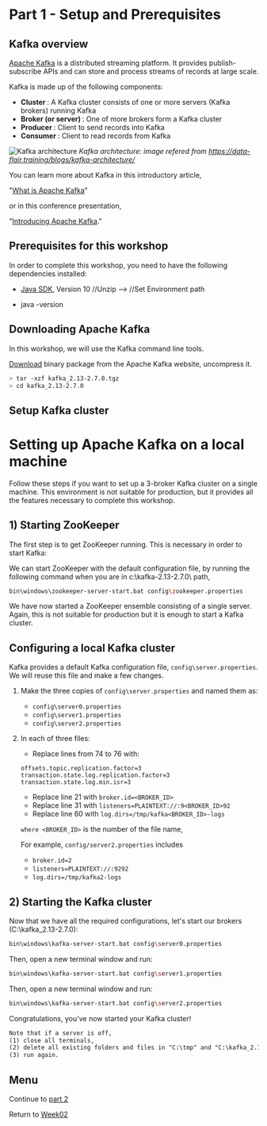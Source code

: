 # Part 1 - Setup and Prerequisites

## Kafka overview

[Apache Kafka](https://kafka.apache.org) is a distributed streaming platform. It provides publish-subscribe APIs and can store and process streams of records at large scale.

Kafka is made up of the following components:
- <b> Cluster </b> : A Kafka cluster consists of one or more servers (Kafka brokers) running Kafka
- <b> Broker (or server) </b> : One of more brokers form a Kafka cluster
- <b> Producer </b> : Client to send records into Kafka
- <b> Consumer </b> : Client to read records from Kafka

![Kafka architecture](https://user-images.githubusercontent.com/69342162/128960348-ca77f81b-a858-4107-b5c8-a76239932b92.png)
*Kafka architecture: image refered from https://data-flair.training/blogs/kafka-architecture/*

You can learn more about Kafka in this introductory article,

"[What is Apache Kafka](https://developer.ibm.com/articles/an-introduction-to-apache-kafka/)" 

or in this conference presentation, 

"[Introducing Apache Kafka](https://developer.ibm.com/videos/an-introduction-to-apache-kafka/)."

## Prerequisites for this workshop

In order to complete this workshop, you need to have the following dependencies installed:

- [Java SDK](https://jdk.java.net/java-se-ri/10), Version 10 //Unzip --> //Set Environment path

- java -version

## Downloading Apache Kafka

In this workshop, we will use the Kafka command line tools.

[Download](https://drive.google.com/drive/folders/1FTdo0sqTpUwRl4EBtFBbXt6fRjtjAbi6?usp=sharing) binary package from the Apache Kafka website, uncompress it.

```sh
> tar -xzf kafka_2.13-2.7.0.tgz
> cd kafka_2.13-2.7.0
```

## Setup Kafka cluster
# Setting up Apache Kafka on a local machine

Follow these steps if you want to set up a 3-broker Kafka cluster on a single machine. This environment is not suitable for production, but it provides all the features necessary to complete this workshop.

## 1) Starting ZooKeeper

The first step is to get ZooKeeper running. This is necessary in order to start Kafka:

We can start ZooKeeper with the default configuration file, by running the following command when you are in c:\kafka-2.13-2.7.0\ path,

```sh
bin\windows\zookeeper-server-start.bat config\zookeeper.properties
```

We have now started a ZooKeeper ensemble consisting of a single server. Again, this is not suitable for production but it is enough to start a Kafka cluster.

## Configuring a local Kafka cluster

Kafka provides a default Kafka configuration file, `config\server.properties`. We will reuse this file and make a few changes.

1. Make the three copies of `config\server.properties` and named them as:
    - `config\server0.properties`
    - `config\server1.properties`
    - `config\server2.properties`

2. In each of three files:
    - Replace lines from 74 to 76 with:

    ```properties
    offsets.topic.replication.factor=3
    transaction.state.log.replication.factor=3
    transaction.state.log.min.isr=3
    ```
    - Replace line 21 with `broker.id=<BROKER_ID>`
    - Replace line 31 with `listeners=PLAINTEXT://:9<BROKER_ID>92`
    - Replace line 60 with `log.dirs=/tmp/kafka<BROKER_ID>-logs`
     
    `where <BROKER_ID>` is the number of the file name, 
     
    For example, `config/server2.properties` includes
    - `broker.id=2`
    - `listeners=PLAINTEXT://:9292`
    - `log.dirs=/tmp/kafka2-logs`  

## 2) Starting the Kafka cluster

Now that we have all the required configurations, let's start our brokers (C:\kafka_2.13-2.7.0):

```sh
bin\windows\kafka-server-start.bat config\server0.properties
```

Then, open a new terminal window and run:

```sh
bin\windows\kafka-server-start.bat config\server1.properties
```

Then, open a new terminal window and run:
```sh
bin\windows\kafka-server-start.bat config\server2.properties
```

Congratulations, you've now started your Kafka cluster!

```html
Note that if a server is off,
(1) close all terminals,
(2) delete all existing folders and files in "C:\tmp" and "C:\kafka_2.13-2.7.0\logs", and 
(3) run again.
```

## Menu
Continue to [part 2](../part2/README.md)

Return to [Week02](../README.md)




